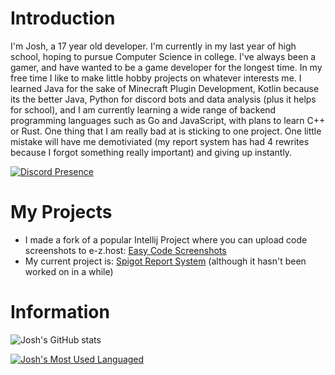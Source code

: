 # Introduction
I'm Josh, a 17 year old developer. I'm currently in my last year of high school, hoping to pursue Computer Science in college. I've always been a gamer, and have wanted to be a game developer for the longest time. 
In my free time I like to make little hobby projects on whatever interests me. I learned Java for the sake of Minecraft Plugin Development, Kotlin because its the better Java,
Python for discord bots and data analysis (plus it helps for school), and I am currently learning a wide range of backend programming languages such as Go and JavaScript, with plans to learn C++ or Rust.
One thing that I am really bad at is sticking to one project. One little mistake will have me demotiviated (my report system has had 4 rewrites because I forgot something really important) and giving up instantly.

[![Discord Presence](https://lanyard.cnrad.dev/api/784457955156033556)](https://discord.com/users/784457955156033556)



# My Projects
- I made a fork of a popular Intellij Project where you can upload code screenshots to e-z.host: [Easy Code Screenshots](https://github.com/xdNuggets/ecs-ez-host-fork)
- My current project is: [Spigot Report System](https://github.com/xdNuggets/ReportSystem) (although it hasn't been worked on in a while)


# Information

![Josh's GitHub stats](https://github-readme-stats.vercel.app/api?username=xdNuggets&show_icons=true&theme=radical)

[![Josh's Most Used Languaged](https://github-readme-stats.vercel.app/api/top-langs/?username=xdNuggets&langs_count=8&theme=radical)](https://github.com/anuraghazra/github-readme-stats)
